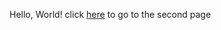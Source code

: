 Hello, World!
click [here](https://trishatong.github.io/cse15l-lab-reports/secondfile.html) to go to the second page
